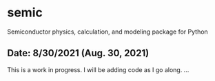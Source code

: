 # semic
Semiconductor physics, calculation, and modeling package for Python

## Date: 8/30/2021 (Aug. 30, 2021)
This is a work in progress. I will be adding code as I go along.
...
